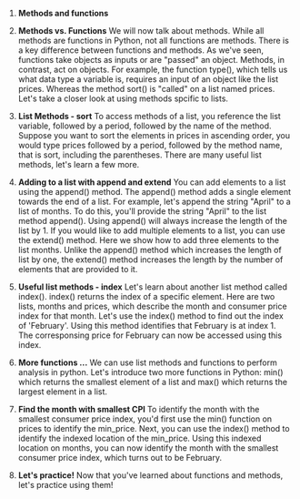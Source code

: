 1. **Methods and functions**
2. **Methods vs. Functions**
We will now talk about methods. While all methods are functions in Python, not all functions are methods. There is a key difference between functions and methods. As we've seen, functions take objects as inputs or are "passed" an object. Methods, in contrast, act on objects. For example, the function type(), which tells us what data type a variable is, requires an input of an object like the list prices. Whereas the method sort() is "called" on a list named prices. Let's take a closer look at using methods spcific to lists.

3. **List Methods - sort**
To access methods of a list, you reference the list variable, followed by a period, followed by the name of the method. Suppose you want to sort the elements in prices in ascending order, you would type prices followed by a period, followed by the method name, that is sort, including the parentheses. There are many useful list methods, let's learn a few more.

4. **Adding to a list with append and extend**
You can add elements to a list using the append() method. The append() method adds a single element towards the end of a list. For example, let's append the string "April" to a list of months. To do this, you'll provide the string "April" to the list method append(). Using append() will always increase the length of the list by 1. If you would like to add multiple elements to a list, you can use the extend() method. Here we show how to add three elements to the list months. Unlike the append() method which increases the length of list by one, the extend() method increases the length by the number of elements that are provided to it.

5. **Useful list methods - index**
Let's learn about another list method called index(). index() returns the index of a specific element. Here are two lists, months and prices, which describe the month and consumer price index for that month. Let's use the index() method to find out the index of 'February'. Using this method identifies that February is at index 1. The corresponsing price for February can now be accessed using this index.

6. **More functions ...**
We can use list methods and functions to perform analysis in python. Let's introduce two more functions in Python: min() which returns the smallest element of a list and max() which returns the largest element in a list.

7. **Find the month with smallest CPI**
To identify the month with the smallest consumer price index, you'd first use the min() function on prices to identify the min_price. Next, you can use the index() method to identify the indexed location of the min_price. Using this indexed location on months, you can now identify the month with the smallest consumer price index, which turns out to be February.

8. **Let's practice!**
Now that you've learned about functions and methods, let's practice using them!

